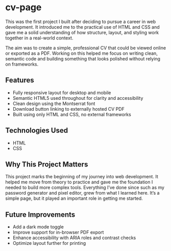 # cv-page

This was the first project I built after deciding to pursue a career in web development. It introduced me to the practical use of HTML and CSS and gave me a solid understanding of how structure, layout, and styling work together in a real-world context.

The aim was to create a simple, professional CV that could be viewed online or exported as a PDF. Working on this helped me focus on writing clean, semantic code and building something that looks polished without relying on frameworks.

## Features

- Fully responsive layout for desktop and mobile
- Semantic HTML5 used throughout for clarity and accessibility
- Clean design using the Montserrat font
- Download button linking to externally hosted CV PDF
- Built using only HTML and CSS, no external frameworks

## Technologies Used

- HTML
- CSS

## Why This Project Matters

This project marks the beginning of my journey into web development. It helped me move from theory to practice and gave me the foundation I needed to build more complex tools. Everything I’ve done since such as my password generator and pixel editor, grew from what I learned here. It’s a simple page, but it played an important role in getting me started.

## Future Improvements

- Add a dark mode toggle
- Improve support for in-browser PDF export
- Enhance accessibility with ARIA roles and contrast checks
- Optimize layout further for printing
